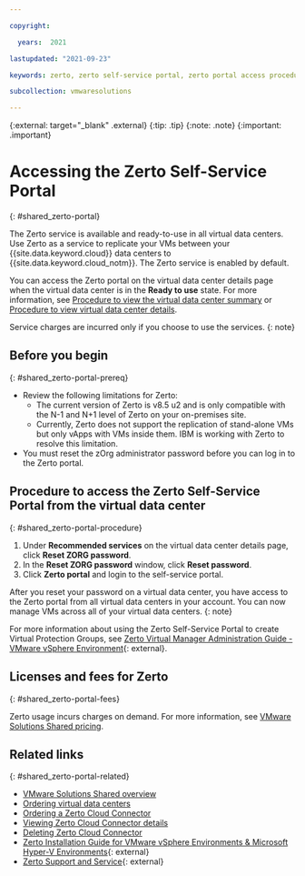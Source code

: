 ```yaml
---

copyright:

  years:  2021

lastupdated: "2021-09-23"

keywords: zerto, zerto self-service portal, zerto portal access procedure

subcollection: vmwaresolutions

---
```


{:external: target="_blank" .external}
{:tip: .tip}
{:note: .note}
{:important: .important}

# Accessing the Zerto Self-Service Portal
{: #shared_zerto-portal}

The Zerto service is available and ready-to-use in all virtual data centers. Use Zerto as a service to replicate your VMs between your {{site.data.keyword.cloud}} data centers to {{site.data.keyword.cloud_notm}}. The Zerto service is enabled by default.

You can access the Zerto portal on the virtual data center details page when the virtual data center is in the **Ready to use** state. For more information, see [Procedure to view the virtual data center summary](/docs/vmwaresolutions?topic=vmwaresolutions-shared_viewing-vdc-summary#shared_viewing-vdc-summary-procedure) or [Procedure to view virtual data center details](/docs/vmwaresolutions?topic=vmwaresolutions-shared_viewing-vdc-details#shared_viewing-vdc-details-procedure).

Service charges are incurred only if you choose to use the services.
{: note}

## Before you begin
{: #shared_zerto-portal-prereq}

- Review the following limitations for Zerto:
   - The current version of Zerto is v8.5 u2 and is only compatible with the N-1 and N+1 level of Zerto on your on-premises site.
   - Currently, Zerto does not support the replication of stand-alone VMs but only vApps with VMs inside them. IBM is working with Zerto to resolve this limitation.
- You must reset the zOrg administrator password before you can log in to the Zerto portal.

## Procedure to access the Zerto Self-Service Portal from the virtual data center
{: #shared_zerto-portal-procedure}

1. Under **Recommended services** on the virtual data center details page, click **Reset ZORG password**.
2. In the **Reset ZORG password** window, click **Reset password**.
3. Click **Zerto portal** and login to the self-service portal.

After you reset your password on a virtual data center, you have access to the Zerto portal from all virtual data centers in your account. You can now manage VMs across all of your virtual data centers.
{: note}

For more information about using the Zerto Self-Service Portal to create Virtual Protection Groups, see [Zerto Virtual Manager Administration Guide - VMware vSphere Environment](https://s3.amazonaws.com/zertodownload_docs/Latest/Zerto%20Virtual%20Manager%20vSphere%20Administration%20Guide.pdf){: external}.

## Licenses and fees for Zerto
{: #shared_zerto-portal-fees}

Zerto usage incurs charges on demand. For more information, see [VMware Solutions Shared pricing](/docs/vmwaresolutions?topic=vmwaresolutions-shared_pricing).

## Related links
{: #shared_zerto-portal-related}

* [VMware Solutions Shared overview](/docs/vmwaresolutions?topic=vmwaresolutions-shared_overview)
* [Ordering virtual data centers](/docs/vmwaresolutions?topic=vmwaresolutions-shared_ordering)
* [Ordering a Zerto Cloud Connector](/docs/vmwaresolutions?topic=vmwaresolutions-shared_zerto-cc-order)
* [Viewing Zerto Cloud Connector details](/docs/vmwaresolutions?topic=vmwaresolutions-shared_zerto-cc-view)
* [Deleting Zerto Cloud Connector](/docs/vmwaresolutions?topic=vmwaresolutions-shared_zerto-cc-delete)
* [Zerto Installation Guide for VMware vSphere Environments & Microsoft Hyper-V Environments](https://s3.amazonaws.com/zertodownload_docs/Latest/Zerto%20Virtual%20Replication%20Installation%20Guide%20for%20vSphere%20and%20Hyper-V.pdf){: external}
* [Zerto Support and Service](https://www.zerto.com/company/support-and-service/){: external}
